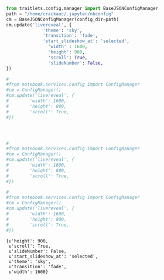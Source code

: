 ```python
from traitlets.config.manager import BaseJSONConfigManager
path = "/home/crackauc/.jupyter/nbconfig"
cm = BaseJSONConfigManager(config_dir=path)
cm.update('livereveal', {
              'theme': 'sky',
              'transition': 'fade',
              'start_slideshow_at': 'selected',
                'width' : 1600,
                'height': 900,
                'scroll': True,
                'slideNumber': False,
})

#
#from notebook.services.config import ConfigManager
#cm = ConfigManager()
#cm.update('livereveal', {
#        'width': 1600,
#        'height': 800,
#        'scroll': True,
#})




#
#from notebook.services.config import ConfigManager
#cm = ConfigManager()
#cm.update('livereveal', {
#        'width': 1600,
#        'height': 800,
#        'scroll': True,
#})

#
#from notebook.services.config import ConfigManager
#cm = ConfigManager()
#cm.update('livereveal', {
#        'width': 1600,
#        'height': 800,
#        'scroll': True,
#})

```




    {u'height': 900,
     u'scroll': True,
     u'slideNumber': False,
     u'start_slideshow_at': 'selected',
     u'theme': 'sky',
     u'transition': 'fade',
     u'width': 1600}


